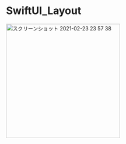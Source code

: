 # SwiftUI_Layout

<img width="312" alt="スクリーンショット 2021-02-23 23 57 38" src="https://user-images.githubusercontent.com/9380171/108861798-f2ddda00-7632-11eb-87fe-b4a6d84fcaa0.png">
